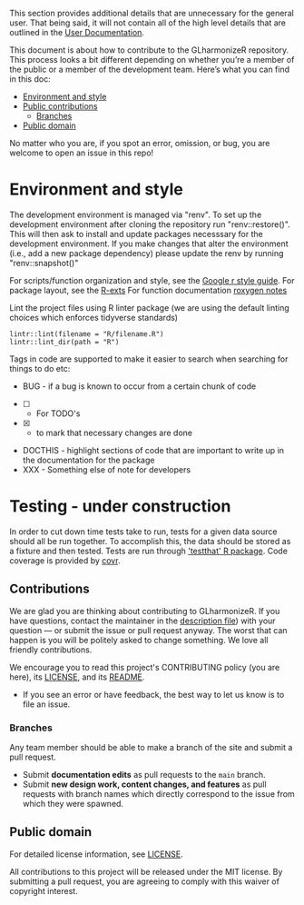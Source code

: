 This section provides additional details that are unnecessary for the general user. That being said, it will not contain all of the high level details that are outlined in the [User Documentation](#user-documentation).

This document is about how to contribute to the GLharmonizeR repository. This process looks a bit different depending on whether you’re a member of the public or a member of the development team. Here’s what you can find in this doc:

* [Environment and style](#environment-and-style)
* [Public contributions](#Contributions)
    - [Branches](#branches)
* [Public domain](#public-domain)

No matter who you are, if you spot an error, omission, or bug, you are welcome to open an issue in this repo!

# Environment and style
The development environment is managed via "renv". To set up the development environment after cloning the repository run "renv::restore()". This will then ask to install and update packages necesssary for the development environment. If you make changes that alter the environment (i.e., add a new package dependency) please update the renv by running "renv::snapshot()"

For scripts/function organization and style, see the [Google r style guide](https://google.github.io/styleguide/Rguide.html). 
For package layout, see the [R-exts](https://cran.r-project.org/doc/manuals/R-exts.pdf)
For function documentation [roxygen notes](https://roxygen2.r-lib.org/articles/rd.html)

Lint the project files using R linter package (we are using the default linting choices which enforces tidyverse standards)
```{r}
lintr::lint(filename = "R/filename.R") 
lintr::lint_dir(path = "R")
```

Tags in code are supported to make it easier to search when searching for things to do etc: 
- BUG - if a bug is known to occur from a certain chunk of code
- [ ] - For TODO's
- [x] - to mark that necessary changes are done
- DOCTHIS - highlight sections of code that are important to write up in the documentation for the package
- XXX - Something else of note for developers

# Testing - under construction
In order to cut down time tests take to run, tests for a given data source should all be run together. To accomplish this, the data should be stored as a fixture and then tested. Tests are run through ['testthat' R package](https://testthat.r-lib.org/). Code coverage is provided by [covr](https://covr.r-lib.org/).

## Contributions
We are glad you are thinking about contributing to GLharmonizeR. If you have questions, contact the maintainer in the [description file](DESCRIPTION.md)) with your question — or submit the issue or pull request anyway. The worst that can happen is you will be politely asked to change something. We love all friendly contributions.

We encourage you to read this project's CONTRIBUTING policy (you are here), its [LICENSE](LICENSE.md), and its [README](README.md).

* If you see an error or have feedback, the best way to let us know is to file an issue.


### Branches

Any team member should be able to make a branch of the site and submit a pull request. 

* Submit **documentation edits** as pull requests to the `main` branch.
* Submit **new design work, content changes, and features** as pull requests with branch names which directly correspond to the issue from which they were spawned.


## Public domain

For detailed license information, see [LICENSE](LICENSE.md).

All contributions to this project will be released under the MIT license. By submitting a pull request, you are agreeing to comply with this waiver of copyright interest.
